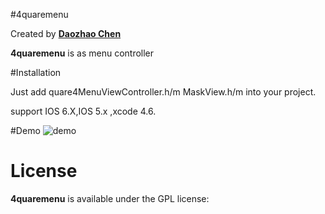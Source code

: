 
#4quaremenu

Created by **[Daozhao Chen](http://daozhao.goflytoday.com)**

**4quaremenu** is as menu controller

#Installation

Just add quare4MenuViewController.h/m MaskView.h/m into your project. 

support IOS 6.X,IOS 5.x ,xcode 4.6.


#Demo
![demo](https://raw.github.com/daozhao/4quareMenu/master/animation.gif)


# License

**4quaremenu** is available under the GPL license:
